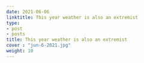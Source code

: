 ```yaml
---
date: 2021-06-06
linktitle: This year weather is also an extremist
type:
- post
- posts
title: This year weather is also an extremist
cover : "jun-6-2021.jpg"
weight: 10
---
```



